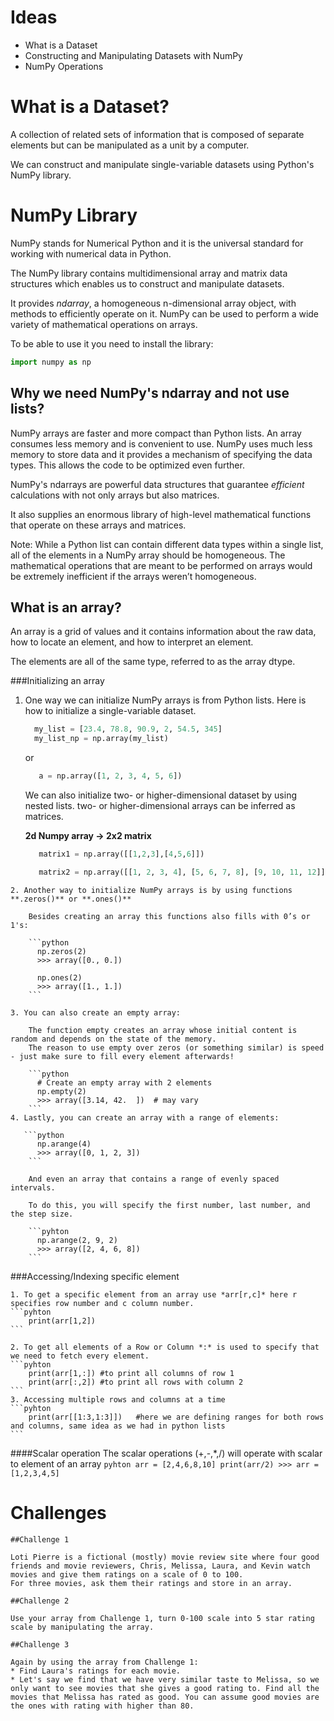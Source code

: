 # Ideas
* What is a Dataset
* Constructing and Manipulating Datasets with NumPy 
* NumPy Operations

# What is a Dataset?

  A collection of related sets of information that is composed of separate elements but can be manipulated as a unit by a computer.
  
  We can construct and manipulate single-variable datasets using Python's NumPy library.
  
# NumPy Library

  NumPy stands for Numerical Python and it is the universal standard for working with numerical data in Python.
  
  The NumPy library contains multidimensional array and matrix data structures which enables us to construct and manipulate datasets.
  
  It provides $ndarray$, a homogeneous n-dimensional array object, with methods to efficiently operate on it.
  NumPy can be used to perform a wide variety of mathematical operations on arrays. 
  
  To be able to use it you need to install the library:  
  ```python
  import numpy as np
  ```
  

## Why we need NumPy's ndarray and not use lists?

  NumPy arrays are faster and more compact than Python lists. 
  An array consumes less memory and is convenient to use. NumPy uses much less memory to store data and it provides a mechanism of specifying the data types. 
  This allows the code to be optimized even further.


  NumPy's ndarrays are powerful data structures that guarantee *efficient* calculations with not only arrays but also matrices.
  
  It also supplies an enormous library of high-level mathematical functions that operate on these arrays and matrices.
  
  
  Note: While a Python list can contain different data types within a single list, all of the elements in a NumPy array should be homogeneous. 
  The mathematical operations that are meant to be performed on arrays would be extremely inefficient if the arrays weren’t homogeneous.
  

## What is an array?

  An array is a grid of values and it contains information about the raw data, how to locate an element, and how to interpret an element.
  
  The elements are all of the same type, referred to as the array dtype.
  
###Initializing an array
  
  1. One way we can initialize NumPy arrays is from Python lists.
	  Here is how to initialize a single-variable dataset.  
	  
	  ```python
		my_list = [23.4, 78.8, 90.9, 2, 54.5, 345]
		my_list_np = np.array(my_list) 
	  ```
	  or
	  
	   ```python
		  a = np.array([1, 2, 3, 4, 5, 6])
		```  
	   
	   We can also initialize two- or higher-dimensional dataset by using nested lists.
	   two- or higher-dimensional arrays can be inferred as matrices.
		  
	   **2d Numpy array -> 2x2 matrix**
	   
	   ```python
		  matrix1 = np.array([[1,2,3],[4,5,6]])

		  matrix2 = np.array([[1, 2, 3, 4], [5, 6, 7, 8], [9, 10, 11, 12]])
		``` 
	2. Another way to initialize NumPy arrays is by using functions **.zeros()** or **.ones()**
	
		Besides creating an array this functions also fills with 0’s or 1's:
		
		```python
		  np.zeros(2)
  		  >>> array([0., 0.])
		
		  np.ones(2)
		  >>> array([1., 1.])
		``` 	
	
	3. You can also create an empty array:
		
		The function empty creates an array whose initial content is random and depends on the state of the memory.
		The reason to use empty over zeros (or something similar) is speed - just make sure to fill every element afterwards!
		
		```python
		  # Create an empty array with 2 elements
		  np.empty(2) 
		  >>> array([3.14, 42.  ])  # may vary
		```
	4. Lastly, you can create an array with a range of elements:
	   
	   ```python
		  np.arange(4)
		  >>> array([0, 1, 2, 3])
		```
		
		And even an array that contains a range of evenly spaced intervals. 
		
		To do this, you will specify the first number, last number, and the step size.

		```pyhton
		  np.arange(2, 9, 2)
		  >>> array([2, 4, 6, 8])	
		```
		
###Accessing/Indexing specific element
	
	1. To get a specific element from an array use *arr[r,c]* here r specifies row number and c column number.
	```pyhton
		print(arr[1,2])	
	```
	
	2. To get all elements of a Row or Column *:* is used to specify that we need to fetch every element.
	```pyhton
		print(arr[1,:])	#to print all columns of row 1
		print(arr[:,2])	#to print all rows with column 2
	```
	3. Accessing multiple rows and columns at a time
	```pyhton
		print(arr[[1:3,1:3]])	#here we are defining ranges for both rows and columns, same idea as we had in python lists
	```
####Scalar operation
	The scalar operations (+,-,*,/) will operate with scalar to element of an array
	```pyhton
		arr = [2,4,6,8,10]
		print(arr/2)
		>>> arr = [1,2,3,4,5]
	```
	
# Challenges

	##Challenge 1
	
	Loti Pierre is a fictional (mostly) movie review site where four good friends and movie reviewers, Chris, Melissa, Laura, and Kevin watch movies and give them ratings on a scale of 0 to 100.
	For three movies, ask them their ratings and store in an array.

	##Challenge 2
	
	Use your array from Challenge 1, turn 0-100 scale into 5 star rating scale by manipulating the array.
	
	##Challenge 3
	
	Again by using the array from Challenge 1:
	* Find Laura's ratings for each movie.
	* Let's say we find that we have very similar taste to Melissa, so we only want to see movies that she gives a good rating to. Find all the movies that Melissa has rated as good. You can assume good movies are the ones with rating with higher than 80.
	
	